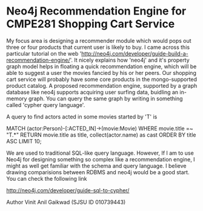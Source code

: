 # Neo4j Recommendation Engine for CMPE281 Shopping Cart Service

 My focus area is designing a recommender module which would pops out three or four products that current user is likely to buy. I came across this particular tutorial on the web  'http://neo4j.com/developer/guide-build-a-recommendation-engine/'. It nicely explains how 'neo4j' and it's property graph model helps in floating a quick recommendation engine, which will be able to suggest a user the movies fancied by his or her peers. Our shopping cart service will probably have some core products in the mongo-supported product catalog. A proposed recommendation engine, supported by a graph database like neo4j supports acquiring user surfing data, buidling an in-memory graph. You can query the same graph by writing in something called 'cypher query language'. 

 A query to find actors acted in some movies started by 'T' is  

MATCH (actor:Person)-[:ACTED_IN]->(movie:Movie) 
WHERE movie.title =~ "T.*" 
RETURN movie.title as title, collect(actor.name) as cast 
ORDER BY title ASC LIMIT 10; 

We are used to traditional SQL-like query language. However, If I am to use Neo4j for designing something so complex like a recommendation engine, I might as well get familiar with the schema and query language. I believe drawing comparisions between RDBMS and neo4j would be a good start. You can check the following link 
 
http://neo4j.com/developer/guide-sql-to-cypher/ 
 




Author
Vinit Anil Gaikwad
(SJSU ID 010739443)
